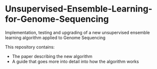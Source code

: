 # Unsupervised-Ensemble-Learning-for-Genome-Sequencing
Implementation, testing and upgrading of a new unsupervised ensemble learning algorithm applied to Genome Sequencing

This repository contains:

- The paper describing the new algorithm
- A guide that goes more into detail into how the algorithm works
